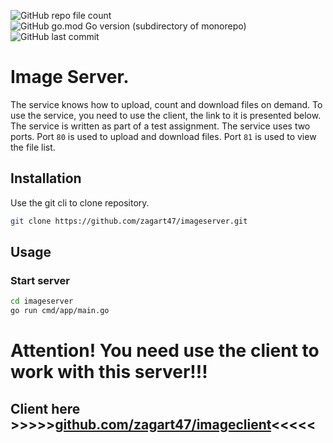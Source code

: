 ![GitHub repo file count](https://img.shields.io/github/directory-file-count/zagart47/imageserver)
![GitHub go.mod Go version (subdirectory of monorepo)](https://img.shields.io/github/go-mod/go-version/zagart47/imageserver?filename=go.mod)
![GitHub last commit](https://img.shields.io/github/last-commit/zagart47/imageserver)
# Image Server.

The service knows how to upload, count and download files on demand.
To use the service, you need to use the client, the link to it is presented below.
The service is written as part of a test assignment.
The service uses two ports. Port ```80``` is used to upload and download files. Port ```81``` is used to view the file list.

## Installation

Use the git cli to clone repository.

```bash
git clone https://github.com/zagart47/imageserver.git
```

## Usage
### Start server
```bash
cd imageserver
go run cmd/app/main.go
```

# Attention! You need use the client to work with this server!!!

## Client here >>>>>[github.com/zagart47/imageclient](https://github.com/zagart47/imageclient)<<<<<


